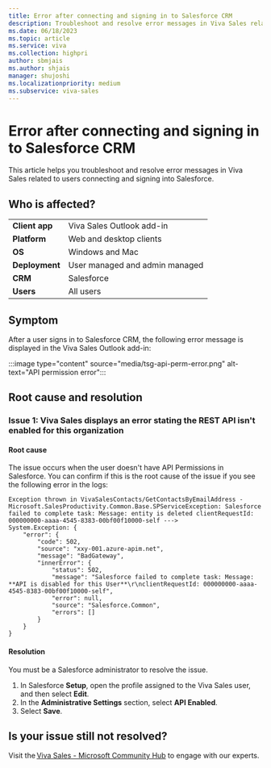 ```yaml
---
title: Error after connecting and signing in to Salesforce CRM
description: Troubleshoot and resolve error messages in Viva Sales related to error message after connecting and signing in to Salesforce CRM.
ms.date: 06/18/2023
ms.topic: article
ms.service: viva
ms.collection: highpri
author: sbmjais
ms.author: shjais
manager: shujoshi
ms.localizationpriority: medium
ms.subservice: viva-sales
---
```


# Error after connecting and signing in to Salesforce CRM

This article helps you troubleshoot and resolve error messages in Viva Sales related to users connecting and signing into Salesforce. 

## Who is affected?

|  |  |
|---------|---------|
|**Client app**     |  Viva Sales Outlook add-in        |
|**Platform**     | Web and desktop clients         |
|**OS**     | Windows and Mac         |
|**Deployment**     | User managed and admin managed       |
|**CRM**     | Salesforce      |
|**Users**     | All users |

## Symptom

After a user signs in to Salesforce CRM, the following error message is displayed in the Viva Sales Outlook add-in:

:::image type="content" source="media/tsg-api-perm-error.png" alt-text="API permission error":::

## Root cause and resolution

### Issue 1: Viva Sales displays an error stating the REST API isn't enabled for this organization 

#### Root cause

The issue occurs when the user doesn't have API Permissions in Salesforce. You can confirm if this is the root cause of the issue if you see the following error in the logs:

```
Exception thrown in VivaSalesContacts/GetContactsByEmailAddress - 
Microsoft.SalesProductivity.Common.Base.SPServiceException: Salesforce failed to complete task: Message: entity is deleted clientRequestId: 000000000-aaaa-4545-8383-00bf00f10000-self ---> 
System.Exception: { 
    "error": { 
        "code": 502, 
        "source": "xxy-001.azure-apim.net", 
        "message": "BadGateway", 
        "innerError": { 
            "status": 502, 
            "message": "Salesforce failed to complete task: Message: **API is disabled for this User**\r\nclientRequestId: 000000000-aaaa-4545-8383-00bf00f10000-self", 
            "error": null, 
            "source": "Salesforce.Common", 
            "errors": [] 
        } 
    } 
} 
```

#### Resolution

You must be a Salesforce administrator to resolve the issue.

1. In Salesforce **Setup**, open the profile assigned to the Viva Sales user, and then select **Edit**.
2. In the **Administrative Settings** section, select **API Enabled**. 
3. Select **Save**.

## Is your issue still not resolved?

Visit the [Viva Sales - Microsoft Community Hub](https://techcommunity.microsoft.com/t5/viva-sales/bd-p/VivaSales) to engage with our experts.
